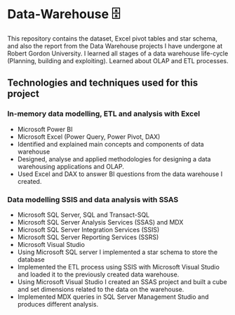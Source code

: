 # Data-Warehouse :file_cabinet:
This repository contains the dataset, Excel pivot tables and star schema, and also the report from the Data Warehouse projects I have undergone at Robert Gordon University.  I learned all stages of a data warehouse life-cycle (Planning, building and exploiting). Learned about OLAP and ETL processes.

## Technologies and techniques used for this project

### In-memory data modelling, ETL and analysis with Excel
   
* Microsoft Power BI
*	Microsoft Excel (Power Query, Power Pivot, DAX)
* Identified and explained main concepts and components of data warehouse
* Designed, analyse and applied methodologies for designing a data warehousing applications and OLAP.
* Used Excel and DAX to answer BI questions from the data warehouse I created.

### Data modelling SSIS and data analysis with SSAS
* Microsoft SQL Server, SQL and Transact-SQL
* Microsoft SQL Server Analysis Services (SSAS) and MDX
* Microsoft SQL Server Integration Services (SSIS)
* Microsoft SQL Server Reporting Services (SSRS)
* Microsoft Visual Studio
* Using Microsoft SQL server I implemented a star schema to store the database
* Implemented the ETL process using SSIS with Microsoft Visual Studio and loaded it to the previously created data warehouse.
* Using Microsoft Visual Studio I created an SSAS project and built a cube and set dimensions related to the data on the warehouse.
* Implemented MDX queries in SQL Server Management Studio and produces different analysis.
